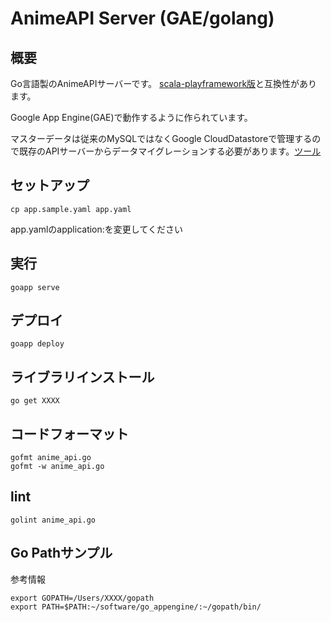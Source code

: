 # AnimeAPI Server (GAE/golang)

## 概要

Go言語製のAnimeAPIサーバーです。 [scala-playframework版](https://github.com/Project-ShangriLa/sora-playframework-scala)と互換性があります。

Google App Engine(GAE)で動作するように作られています。

マスターデータは従来のMySQLではなくGoogle CloudDatastoreで管理するので既存のAPIサーバーからデータマイグレーションする必要があります。[ツール](https://github.com/Project-ShangriLa/anime_master_migrate_google_datastore)


## セットアップ

```
cp app.sample.yaml app.yaml
```

app.yamlのapplication:を変更してください

## 実行

```
goapp serve
```

## デプロイ

```
goapp deploy
```

## ライブラリインストール

```
go get XXXX
```


## コードフォーマット

```
gofmt anime_api.go
gofmt -w anime_api.go
```

## lint

```
golint anime_api.go
```

## Go Pathサンプル

参考情報

```
export GOPATH=/Users/XXXX/gopath
export PATH=$PATH:~/software/go_appengine/:~/gopath/bin/
```